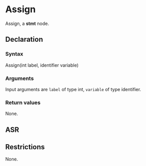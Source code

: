 <!-- This is an automatically generated file. Do not edit it manually. -->

# Assign

Assign, a **stmt** node.

## Declaration

### Syntax

Assign(int label, identifier variable)

### Arguments
Input arguments are `label` of type int, `variable` of type identifier.

### Return values

None.

## ASR

<!-- Generate ASR using pickle. -->

## Restrictions

<!-- Generated from asr_verify.cpp. -->
None.